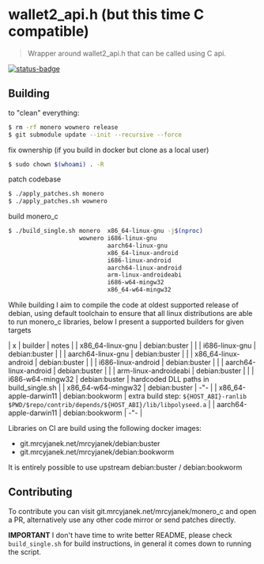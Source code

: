# wallet2_api.h (but this time C compatible)

> Wrapper around wallet2_api.h that can be called using C api.

[![status-badge](https://ci.mrcyjanek.net/api/badges/5/status.svg?branch=rewrite-wip)](https://ci.mrcyjanek.net/repos/5/branches/rewrite-wip)

## Building

to "clean" everything:

```bash
$ rm -rf monero wownero release
$ git submodule update --init --recursive --force
```

fix ownership (if you build in docker but clone as a local user)

```bash
$ sudo chown $(whoami) . -R
```

patch codebase

```bash
$ ./apply_patches.sh monero
$ ./apply_patches.sh wownero
```

build monero_c

```bash
$ ./build_single.sh monero  x86_64-linux-gnu -j$(nproc)
                    wownero i686-linux-gnu
                            aarch64-linux-gnu
                            x86_64-linux-android
                            i686-linux-android
                            aarch64-linux-android
                            arm-linux-androideabi
                            i686-w64-mingw32
                            x86_64-w64-mingw32
```

While building I aim to compile the code at oldest supported release of debian, using default toolchain to ensure that all linux distributions are able to run monero_c libraries, below I present a supported builders for given targets

|           x            | builder         | notes |
| x86_64-linux-gnu       | debian:buster   |       |
| i686-linux-gnu         | debian:buster   |       |
| aarch64-linux-gnu      | debian:buster   |       |
| x86_64-linux-android   | debian:buster   |       |
| i686-linux-android     | debian:buster   |       |
| aarch64-linux-android  | debian:buster   |       |
| arm-linux-androideabi  | debian:buster   |       |
| i686-w64-mingw32       | debian:buster   | hardcoded DLL paths in build_single.sh |
| x86_64-w64-mingw32     | debian:buster   |  -"-  |
| x86_64-apple-darwin11  | debian:bookworm | extra build step: `${HOST_ABI}-ranlib $PWD/$repo/contrib/depends/${HOST_ABI}/lib/libpolyseed.a` |
| aarch64-apple-darwin11 | debian:bookworm |  -"-  |

Libraries on CI are build using the following docker images:
- git.mrcyjanek.net/mrcyjanek/debian:buster
- git.mrcyjanek.net/mrcyjanek/debian:bookworm

It is entirely possible to use upstream debian:buster / debian:bookworm

## Contributing

To contribute you can visit git.mrcyjanek.net/mrcyjanek/monero_c and open a PR, alternatively use any other code mirror or send patches directly.

**IMPORTANT** I don't have time to write better README, please check `build_single.sh` for build instructions, in general it comes down to running the script.